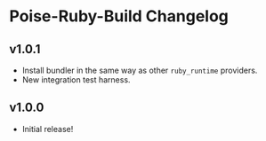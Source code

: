 # Poise-Ruby-Build Changelog

## v1.0.1

* Install bundler in the same way as other `ruby_runtime` providers.
* New integration test harness.

## v1.0.0

* Initial release!

